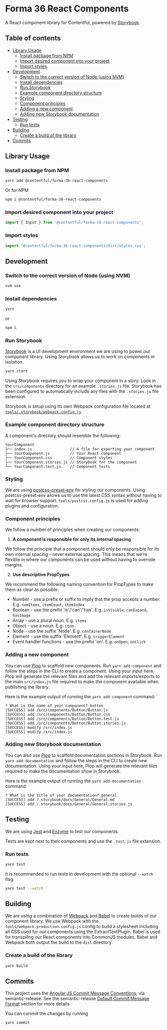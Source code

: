 # Forma 36 React Components

A React component library for Contentful, powered by [Storybook](https://storybook.js.org/).

## Table of contents

- [Library Usage](#library-usage)
  - [Install package from NPM](#install-package-from-npm)
  - [Import desired component into your project](#import-desired-component-into-your-project)
  - [Import styles](#import-styles)
- [Development](#development)
  - [Switch to the correct version of Node (using NVM)](#switch-to-the-correct-version-of-node-using-nvm)
  - [Install dependencies](#install-dependencies)
  - [Run Storybook](#run-storybook)
  - [Example component directory structure](#example-component-directory-structure)
  - [Styling](#styling)
  - [Component principles](#component-principles)
  - [Adding a new component](#adding-a-new-component)
  - [Adding new Storybook documentation](#adding-new-storybook-documentation)
- [Testing](#testing)
  - [Run tests](#run-tests)
- [Building](#building)
  - [Create a build of the library](#create-a-build-of-the-library)
- [Commits](#commits)

## Library Usage

### Install package from NPM

```bash
yarn add @contentful/forma-36-react-components
```

Or for NPM

```bash
npm i @contentful/forma-36-react-components
```

### Import desired component into your project

```js
import { Input } from '@contentful/forma-36-react-components';
```

### Import styles

```js
import '@contentful/forma-36-react-components/dist/styles.css';
```

## Development

### Switch to the correct version of Node (using NVM)

```bash
nvm use
```

### Install dependencies

```bash
yarn
```

or

```bash
npm i
```

### Run Storybook

[Storybook](https://storybook.js.org/) is a UI development environment we are using to power our component library. Using Storybook allows us to work on components in isolation.

```bash
yarn start
```

Using Storybook requires you to wrap your component in a story. Look in the `src/components` directory for an example `.stories.js` file. Storybook has been configured to automatically include any files with the `.stories.js` file extension.

Storybook is setup using its own Webpack configuration file located at [`tools/.storybook/webpack.config.js`](./tools/.storybook/webpack.config.js).

### Example component directory structure

A component's directory should resemble the following:

```
YourComponent
├── index.js                 // A file for exporting your component
├── YourComponent.js         // Your React component
├── YourComponent.css        // Component styles
├── YourComponent.stories.js // Storybook for the component
└── YourComponent.test.js.   // Component tests
```

### Styling

We are using [postcss-preset-env](https://preset-env.cssdb.org/) for styling our components. Using postcss-preset-env allows us to use the latest CSS syntax without having to wait for browser support. `tools/postcss.config.js` is used for adding plugins and configuration.

### Component principles

We follow a number of principles when creating our components:

1.  **A component is responsible for only its internal spacing**

We follow the principle that a component should only be responsible for its own internal spacing - never external spacing. This means that we're flexible in where our components can be used without having to override margins.

2.  **Use descriptive PropTypes**

We recommend the following naming convention for PropTypes to make them as clear as possible:

- Number - use a prefix or suffix to imply that the prop accepts a number. E.g. `numItems`, `itemCount`, `itemIndex`
- Boolean - use the prefix 'is'/'can'/'has'. E.g. `isVisible`, `canExpand`, `hasImage`
- Array - use a plural noun. E.g. `items`
- Object - use a noun. E.g. `item`
- Node - use the suffix 'Node'. E.g. `containerNode`
- Element - use the suffix 'Element'. E.g. `triggerElement`
- Event handler functions - use the prefix 'on'. E.g. `onOpen`, `onClick`

### Adding a new component

You can use [Plop](https://plopjs.com/) to scaffold new components. Run `yarn add-component` and follow the steps in the CLI to create a component. Using your input here, Plop will generate the relevant files and add the relevant imports/exports to the main `src/index.js` file required to make the component available when publishing the library.

Here is the example output of running the `yarn add-component` command:

```
? What is the name of your component? button
[SUCCESS] add /src/components/Button/Button.js
[SUCCESS] add /src/components/Button/Button.css
[SUCCESS] add /src/components/Button/Button.test.js
[SUCCESS] add /src/components/Button/Button.stories.js
[SUCCESS] modify /src/index.js
[SUCCESS] modify /src/index.js
```

### Adding new Storybook documentation

You can also use [Plop](https://plopjs.com/) to scaffold documentation sections in Storybook. Run `yarn add-documentation` and follow the steps in the CLI to create new documentation. Using your input here, Plop will generate the relevant files required to make the documentation show in Storybook.

Here is the example output of running the `yarn add-documentation` command:

```
? What is the title of your documentation? general
[SUCCESS] add /.storybook/docs/General/General.md
[SUCCESS] add /.storybook/docs/General/General.stories.js
```

## Testing

We are using [Jest](https://facebook.github.io/jest/) and [Enzyme](http://airbnb.io/enzyme/) to test our components.

Tests are kept next to their components and use the `.test.js` file extension.

### Run tests

```bash
yarn test
```

It is recommended to run tests in development with the optional `--watch` flag.

```bash
yarn test --watch
```

## Building

We are using a combination of [Webpack](https://webpack.js.org/) and [Babel](https://babeljs.io/) to create builds of our component library. We use Webpack with the `tools/webpack.production.config.js` config to build a stylesheet including all CSS used for our components using the ExtractTextPlugin. Babel is used for transpiling our React components into CommonJS modules. Babel and Webpack both output the build to the `dist` directory.

### Create a build of the library

```bash
yarn build
```

## Commits

This project uses the [Angular JS Commit Message Conventions](https://docs.google.com/document/d/1QrDFcIiPjSLDn3EL15IJygNPiHORgU1_OOAqWjiDU5Y/edit), via semantic-release. See the semantic-release [Default Commit Message Format](https://github.com/semantic-release/semantic-release#default-commit-message-format) section for more details.

You can commit the changes by running

```bash
yarn commit
```
